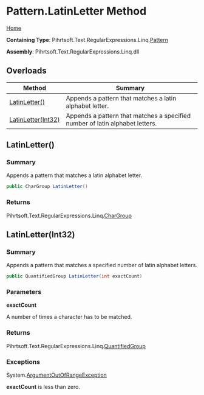 # Pattern\.LatinLetter Method

[Home](../../../../../../README.md)

**Containing Type**: Pihrtsoft\.Text\.RegularExpressions\.Linq\.[Pattern](../README.md)

**Assembly**: Pihrtsoft\.Text\.RegularExpressions\.Linq\.dll

## Overloads

| Method | Summary |
| ------ | ------- |
| [LatinLetter()](#Pihrtsoft_Text_RegularExpressions_Linq_Pattern_LatinLetter) | Appends a pattern that matches a latin alphabet letter\. |
| [LatinLetter(Int32)](#Pihrtsoft_Text_RegularExpressions_Linq_Pattern_LatinLetter_System_Int32_) | Appends a pattern that matches a specified number of latin alphabet letters\. |

## LatinLetter\(\) <a name="Pihrtsoft_Text_RegularExpressions_Linq_Pattern_LatinLetter"></a>

### Summary

Appends a pattern that matches a latin alphabet letter\.

```csharp
public CharGroup LatinLetter()
```

### Returns

Pihrtsoft\.Text\.RegularExpressions\.Linq\.[CharGroup](../../CharGroup/README.md)

## LatinLetter\(Int32\) <a name="Pihrtsoft_Text_RegularExpressions_Linq_Pattern_LatinLetter_System_Int32_"></a>

### Summary

Appends a pattern that matches a specified number of latin alphabet letters\.

```csharp
public QuantifiedGroup LatinLetter(int exactCount)
```

### Parameters

**exactCount**

A number of times a character has to be matched\.

### Returns

Pihrtsoft\.Text\.RegularExpressions\.Linq\.[QuantifiedGroup](../../QuantifiedGroup/README.md)

### Exceptions

System\.[ArgumentOutOfRangeException](https://docs.microsoft.com/en-us/dotnet/api/system.argumentoutofrangeexception)

**exactCount** is less than zero\.

